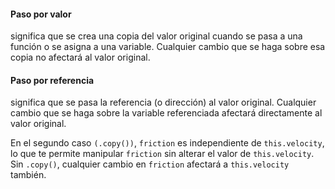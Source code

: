 #### Paso por valor
significa que se crea una copia del valor original cuando se pasa a una función o se asigna a una variable. Cualquier cambio que se haga sobre esa copia no afectará al valor original.

#### Paso por referencia 
significa que se pasa la referencia (o dirección) al valor original. Cualquier cambio que se haga sobre la variable referenciada afectará directamente al valor original.

 En el segundo caso ```(.copy())```, ```friction``` es independiente de ```this.velocity```, lo que te permite manipular ```friction``` sin alterar el valor de ```this.velocity```. Sin ```.copy()```, 
 cualquier cambio en ```friction``` afectará a ```this.velocity``` también.
